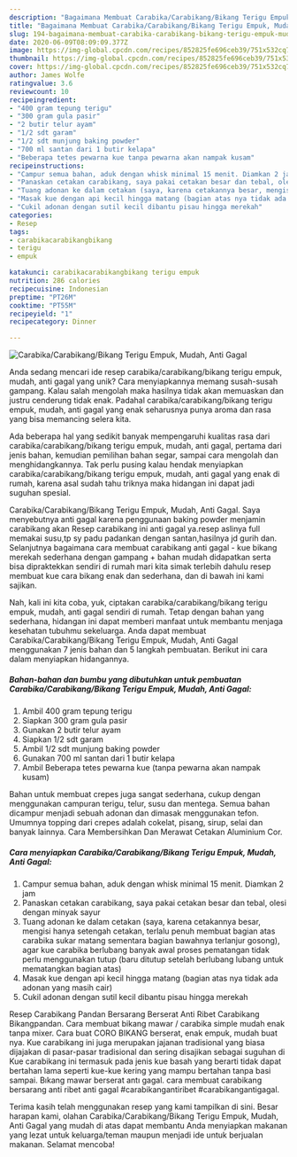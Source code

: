 ```yaml
---
description: "Bagaimana Membuat Carabika/Carabikang/Bikang Terigu Empuk, Mudah, Anti Gagal yang Sempurna"
title: "Bagaimana Membuat Carabika/Carabikang/Bikang Terigu Empuk, Mudah, Anti Gagal yang Sempurna"
slug: 194-bagaimana-membuat-carabika-carabikang-bikang-terigu-empuk-mudah-anti-gagal-yang-sempurna
date: 2020-06-09T08:09:09.377Z
image: https://img-global.cpcdn.com/recipes/852825fe696ceb39/751x532cq70/carabikacarabikangbikang-terigu-empuk-mudah-anti-gagal-foto-resep-utama.jpg
thumbnail: https://img-global.cpcdn.com/recipes/852825fe696ceb39/751x532cq70/carabikacarabikangbikang-terigu-empuk-mudah-anti-gagal-foto-resep-utama.jpg
cover: https://img-global.cpcdn.com/recipes/852825fe696ceb39/751x532cq70/carabikacarabikangbikang-terigu-empuk-mudah-anti-gagal-foto-resep-utama.jpg
author: James Wolfe
ratingvalue: 3.6
reviewcount: 10
recipeingredient:
- "400 gram tepung terigu"
- "300 gram gula pasir"
- "2 butir telur ayam"
- "1/2 sdt garam"
- "1/2 sdt munjung baking powder"
- "700 ml santan dari 1 butir kelapa"
- "Beberapa tetes pewarna kue tanpa pewarna akan nampak kusam"
recipeinstructions:
- "Campur semua bahan, aduk dengan whisk minimal 15 menit. Diamkan 2 jam"
- "Panaskan cetakan carabikang, saya pakai cetakan besar dan tebal, olesi dengan minyak sayur"
- "Tuang adonan ke dalam cetakan (saya, karena cetakannya besar, mengisi hanya setengah cetakan, terlalu penuh membuat bagian atas carabika sukar matang sementara bagian bawahnya terlanjur gosong), agar kue carabika berlubang banyak awal proses pematangan tidak perlu menggunakan tutup (baru ditutup setelah berlubang lubang untuk mematangkan bagian atas)"
- "Masak kue dengan api kecil hingga matang (bagian atas nya tidak ada adonan yang masih cair)"
- "Cukil adonan dengan sutil kecil dibantu pisau hingga merekah"
categories:
- Resep
tags:
- carabikacarabikangbikang
- terigu
- empuk

katakunci: carabikacarabikangbikang terigu empuk 
nutrition: 286 calories
recipecuisine: Indonesian
preptime: "PT26M"
cooktime: "PT55M"
recipeyield: "1"
recipecategory: Dinner

---
```



![Carabika/Carabikang/Bikang Terigu Empuk, Mudah, Anti Gagal](https://img-global.cpcdn.com/recipes/852825fe696ceb39/751x532cq70/carabikacarabikangbikang-terigu-empuk-mudah-anti-gagal-foto-resep-utama.jpg)

Anda sedang mencari ide resep carabika/carabikang/bikang terigu empuk, mudah, anti gagal yang unik? Cara menyiapkannya memang susah-susah gampang. Kalau salah mengolah maka hasilnya tidak akan memuaskan dan justru cenderung tidak enak. Padahal carabika/carabikang/bikang terigu empuk, mudah, anti gagal yang enak seharusnya punya aroma dan rasa yang bisa memancing selera kita.

Ada beberapa hal yang sedikit banyak mempengaruhi kualitas rasa dari carabika/carabikang/bikang terigu empuk, mudah, anti gagal, pertama dari jenis bahan, kemudian pemilihan bahan segar, sampai cara mengolah dan menghidangkannya. Tak perlu pusing kalau hendak menyiapkan carabika/carabikang/bikang terigu empuk, mudah, anti gagal yang enak di rumah, karena asal sudah tahu triknya maka hidangan ini dapat jadi suguhan spesial.

Carabika/Carabikang/Bikang Terigu Empuk, Mudah, Anti Gagal. Saya menyebutnya anti gagal karena penggunaan baking powder menjamin carabikang akan Resep carabikang ini anti gagal ya.resep aslinya full memakai susu,tp sy padu padankan dengan santan,hasilnya jd gurih dan. Selanjutnya bagaimana cara membuat carabikang anti gagal - kue bikang merekah sederhana dengan gampang + bahan mudah didapatkan serta bisa dipraktekkan sendiri di rumah mari kita simak terlebih dahulu resep membuat kue cara bikang enak dan sederhana, dan di bawah ini kami sajikan.


Nah, kali ini kita coba, yuk, ciptakan carabika/carabikang/bikang terigu empuk, mudah, anti gagal sendiri di rumah. Tetap dengan bahan yang sederhana, hidangan ini dapat memberi manfaat untuk membantu menjaga kesehatan tubuhmu sekeluarga. Anda dapat membuat Carabika/Carabikang/Bikang Terigu Empuk, Mudah, Anti Gagal menggunakan 7 jenis bahan dan 5 langkah pembuatan. Berikut ini cara dalam menyiapkan hidangannya.

<!--inarticleads1-->

##### Bahan-bahan dan bumbu yang dibutuhkan untuk pembuatan Carabika/Carabikang/Bikang Terigu Empuk, Mudah, Anti Gagal:

1. Ambil 400 gram tepung terigu
1. Siapkan 300 gram gula pasir
1. Gunakan 2 butir telur ayam
1. Siapkan 1/2 sdt garam
1. Ambil 1/2 sdt munjung baking powder
1. Gunakan 700 ml santan dari 1 butir kelapa
1. Ambil Beberapa tetes pewarna kue (tanpa pewarna akan nampak kusam)


Bahan untuk membuat crepes juga sangat sederhana, cukup dengan menggunakan campuran terigu, telur, susu dan mentega. Semua bahan dicampur menjadi sebuah adonan dan dimasak menggunakan tefon. Umumnya topping dari crepes adalah cokelat, pisang, sirup, selai dan banyak lainnya. Cara Membersihkan Dan Merawat Cetakan Aluminium Cor. 

<!--inarticleads2-->

##### Cara menyiapkan Carabika/Carabikang/Bikang Terigu Empuk, Mudah, Anti Gagal:

1. Campur semua bahan, aduk dengan whisk minimal 15 menit. Diamkan 2 jam
1. Panaskan cetakan carabikang, saya pakai cetakan besar dan tebal, olesi dengan minyak sayur
1. Tuang adonan ke dalam cetakan (saya, karena cetakannya besar, mengisi hanya setengah cetakan, terlalu penuh membuat bagian atas carabika sukar matang sementara bagian bawahnya terlanjur gosong), agar kue carabika berlubang banyak awal proses pematangan tidak perlu menggunakan tutup (baru ditutup setelah berlubang lubang untuk mematangkan bagian atas)
1. Masak kue dengan api kecil hingga matang (bagian atas nya tidak ada adonan yang masih cair)
1. Cukil adonan dengan sutil kecil dibantu pisau hingga merekah


Resep Carabikang Pandan Bersarang Berserat Anti Ribet Carabikang Bikangpandan. Cara membuat bikang mawar / carabika simple mudah enak tanpa mixer. Cara buat CORO BIKANG berserat, enak empuk, mudah buat nya. Kue carabikang ini juga merupakan jajanan tradisional yang biasa dijajakan di pasar-pasar tradisional dan sering disajikan sebagai suguhan di Kue carabikang ini termasuk pada jenis kue basah yang berarti tidak dapat bertahan lama seperti kue-kue kering yang mampu bertahan tanpa basi sampai. Bıkang mawar berserat antı gagal. cara membuat carabikang bersarang anti ribet anti gagal #carabikangantiribet #carabikangantigagal. 

Terima kasih telah menggunakan resep yang kami tampilkan di sini. Besar harapan kami, olahan Carabika/Carabikang/Bikang Terigu Empuk, Mudah, Anti Gagal yang mudah di atas dapat membantu Anda menyiapkan makanan yang lezat untuk keluarga/teman maupun menjadi ide untuk berjualan makanan. Selamat mencoba!
